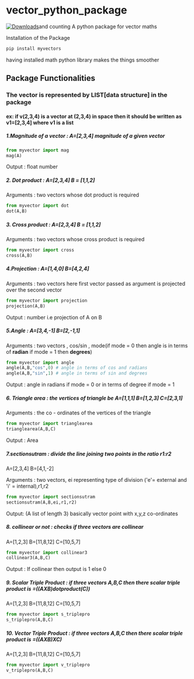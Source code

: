 
# vector_python_package
[![Downloads](https://pepy.tech/badge/myvectors)](https://pepy.tech/project/myvectors)and counting
A python package for vector maths

Installation of the Package

``` python
pip install myvectors 
```

having installed math python library makes the things smoother 

## Package Functionalities

### The vector is represented by **LIST[data structure]** in the package 

#### ex: if v(2,3,4) is a vector at (2,3,4) in space then it should be written as v1=[2,3,4] where v1 is a list 

##### 1.Magnitude of a vector :    A=[2,3,4] magnitude of a given vector
``` python
from myvector import mag
mag(A)
```
Output : float number

##### 2. Dot product : A=[2,3,4]  B = [1,1,2] 
Arguments : two vectors whose dot product is required
``` python
from myvector import dot
dot(A,B)
```

##### 3. Cross product : A=[2,3,4]  B = [1,1,2] 
Arguments : two vectors whose cross product is required
``` python
from myvector import cross
cross(A,B)
```
##### 4.Projection : A=[1,4,0] B=[4,2,4]
Arguments : two vectors here first vector passed as argument is projected over the second vector
```python
from myvector import projection
projection(A,B)
```
Output : number i.e projection of A on B

##### 5.Angle : A=[3,4,-1] B=[2,-1,1] 
Arguments : two vectors , cos/sin , mode(if mode = 0 then angle is in terms of **radian** if mode = 1 then **degrees**)
```python
from myvector import angle
angle(A,B,"cos",0) # angle in terms of cos and radians
angle(A,B,"sin",1) # angle in terms of sin and degrees
```
Output : angle in radians if mode = 0 or in terms of degree if mode = 1

##### 6. Triangle area : the vertices of triangle be A=[1,1,1] B=[1,2,3] C=[2,3,1]
Arguments : the co - ordinates of the vertices of the triangle
```python
from myvector import trianglearea
trianglearea(A,B,C)
```
Output : Area

##### 7.sectionsutram : divide the line joining two points in the ratio r1:r2
A=[2,3,4] B=[4,1,-2]

Arguments : two vectors, ei representing type of division ('e'= external and 'i' = internal),r1,r2 
``` python
from myvector import sectionsutram
sectionsutram(A,B,ei,r1,r2)
```
Output: (A list of length 3) basically vector point with x,y,z co-ordinates

##### 8. collinear or not : checks if three vectors are collinear
A=[1,2,3] B=[11,8,12] C=[10,5,7]
```python
from myvector import collinear3
collinear3(A,B,C)
 ```
Output : If collinear then output is 1 else 0

##### 9. Scalar Triple Product : if three vectors A,B,C then there scalar triple product is =((AXB)dotproduct(C))
A=[1,2,3] B=[11,8,12] C=[10,5,7]
```python
from myvector import s_triplepro
s_triplepro(A,B,C)
 ```

##### 10. Vector Triple Product : if three vectors A,B,C then there scalar triple product is =((AXB)XC)
A=[1,2,3] B=[11,8,12] C=[10,5,7]
```python
from myvector import v_triplepro
v_triplepro(A,B,C)
 ```

